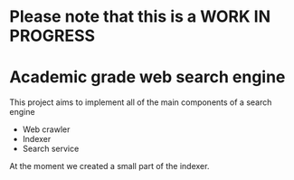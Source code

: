 # Please note that this is a **WORK IN PROGRESS** #

# Academic grade web search engine #

This project aims to implement all of the main components of a search engine
* Web crawler
* Indexer
* Search service

At the moment we created a small part of the indexer.